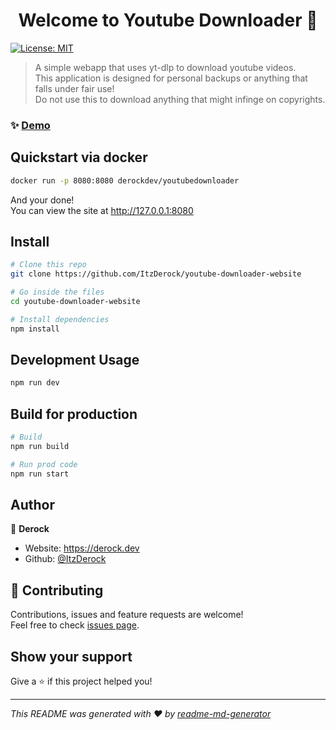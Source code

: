 <h1 align="center">Welcome to Youtube Downloader 👋</h1>
<p>
  <a href="#" target="_blank">
    <img alt="License: MIT" src="https://img.shields.io/badge/License-MIT-yellow.svg" />
  </a>
</p>

> A simple webapp that uses yt-dlp to download youtube videos.  
> This application is designed for personal backups or anything that falls under fair use!  
> Do not use this to download anything that might infinge on copyrights.

### ✨ [Demo](https://dl.derock.dev)

## Quickstart via docker

```sh
docker run -p 8080:8080 derockdev/youtubedownloader
```

And your done!  
You can view the site at http://127.0.0.1:8080

## Install

```sh
# Clone this repo
git clone https://github.com/ItzDerock/youtube-downloader-website

# Go inside the files
cd youtube-downloader-website

# Install dependencies
npm install
```

## Development Usage

```sh
npm run dev
```

## Build for production
```sh
# Build
npm run build

# Run prod code
npm run start
```

## Author

👤 **Derock**

* Website: https://derock.dev
* Github: [@ItzDerock](https://github.com/ItzDerock)

## 🤝 Contributing

Contributions, issues and feature requests are welcome!<br />Feel free to check [issues page](https://github.com/ItzDerock/youtube-downloader-website/issues). 

## Show your support

Give a ⭐️ if this project helped you!

***
_This README was generated with ❤️ by [readme-md-generator](https://github.com/kefranabg/readme-md-generator)_
